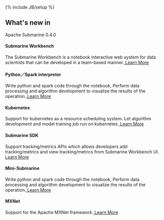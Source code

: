 <!--
Licensed under the Apache License, Version 2.0 (the "License");
you may not use this file except in compliance with the License.
You may obtain a copy of the License at

http://www.apache.org/licenses/LICENSE-2.0

Unless required by applicable law or agreed to in writing, software
distributed under the License is distributed on an "AS IS" BASIS,
WITHOUT WARRANTIES OR CONDITIONS OF ANY KIND, either express or implied.
See the License for the specific language governing permissions and
limitations under the License.
-->
{% include JB/setup %}

<div class="new">
  <div class="container">
    <h2>What's new in</h2>
    <span class="newSubmarine center-block">Apache Submarine 0.4.0</span>
    <div class="border row">
      <div class="border col-md-4 col-sm-4">
        <h4>Submarine Workbench</h4>
        <div>
          <p>
            The Submarine Workbench is a notebook interactive web system for data scientists that can be developed in a team-based manner.<a href="https://github.com/apache/submarine/tree/master/docs/workbench"> Learn More</a>
          </p>
        </div>
      </div>
      <div class="border col-md-4 col-sm-4">
        <h4>Python／Spark interpreter</h4>
        <p>
            Write python and spark code through the notebook, Perform data processing and algorithm development to visualize the results of the operation.<a href="#"> Learn More</a>
        </p>
      </div>
      <div class="border col-md-4 col-sm-4">
        <h4>Kubernetes</h4>
        <div class="personal">
        <p>
          Support for kubernetes as a resource scheduling system. Let algorithm development and model training job run on kubernetes.<a href="#"> Learn More</a>
        </p>
        </div>
      </div>
    </div>
    <div class="border row">
      <div class="border col-md-4 col-sm-4">
        <h4>Submarine SDK</h4>
        <div>
          <p>
            Support tracking/metrics APIs which allows developers add tracking/metrics and view tracking/metrics from Submarine Workbench UI.<a href="https://github.com/apache/submarine/tree/master/docs/submarine-sdk"> Learn More</a>
          </p>
        </div>
      </div>
      <div class="border col-md-4 col-sm-4">
        <h4>Mini-Submarine</h4>
        <p>
            Write python and spark code through the notebook, Perform data processing and algorithm development to visualize the results of the operation.<a href="#"> Learn More</a>
        </p>
      </div>
      <div class="border col-md-4 col-sm-4">
        <h4>MXNet</h4>
        <div class="personal">
        <p>
          Support for the Apache MXNet framework.<a href="#"> Learn More</a>
        </p>
        </div>
      </div>
    </div>
  </div>
</div>
